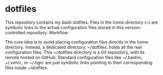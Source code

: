 # dotfiles

This repository contains my bash dotfiles. Files in the home directory (~) are symbolic links to the actual configuration files stored in this version-controlled repository.
Workflow

The core idea is to avoid placing configuration files directly in the home directory. Instead, a dedicated directory, ~/dotfiles, holds all the real configuration files.
This ~/dotfiles directory is a Git repository, with its remote hosted on GitHub. Standard configuration files like ~/.bashrc, ~/.vimrc, or ~/.hgrc are just symbolic links pointing to their corresponding files inside ~/dotfiles.

